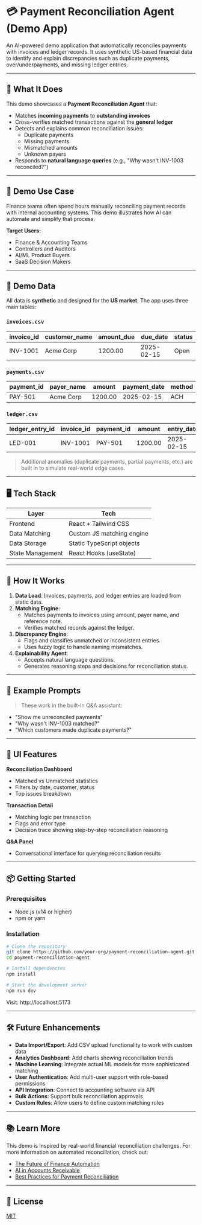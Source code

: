 # 💳 Payment Reconciliation Agent (Demo App)

An AI-powered demo application that automatically reconciles payments with invoices and ledger records. It uses synthetic US-based financial data to identify and explain discrepancies such as duplicate payments, over/underpayments, and missing ledger entries.

---

## 🧠 What It Does

This demo showcases a **Payment Reconciliation Agent** that:
- Matches **incoming payments** to **outstanding invoices**
- Cross-verifies matched transactions against the **general ledger**
- Detects and explains common reconciliation issues:
  - Duplicate payments
  - Missing payments
  - Mismatched amounts
  - Unknown payers
- Responds to **natural language queries** (e.g., "Why wasn't INV-1003 reconciled?")

---

## 🎯 Demo Use Case

Finance teams often spend hours manually reconciling payment records with internal accounting systems. This demo illustrates how AI can automate and simplify that process.

**Target Users:**
- Finance & Accounting Teams
- Controllers and Auditors
- AI/ML Product Buyers
- SaaS Decision Makers

---

## 📁 Demo Data

All data is **synthetic** and designed for the **US market**. The app uses three main tables:

### `invoices.csv`
| invoice_id | customer_name | amount_due | due_date   | status |
|------------|----------------|------------|------------|--------|
| INV-1001   | Acme Corp       | 1200.00    | 2025-02-15 | Open   |

### `payments.csv`
| payment_id | payer_name | amount | payment_date | method | reference_note |
|------------|------------|--------|--------------|--------|----------------|
| PAY-501    | Acme Corp  | 1200.00 | 2025-02-15   | ACH    | INV-1001       |

### `ledger.csv`
| ledger_entry_id | invoice_id | payment_id | amount  | entry_date |
|------------------|------------|------------|---------|------------|
| LED-001          | INV-1001   | PAY-501    | 1200.00 | 2025-02-15 |

> Additional anomalies (duplicate payments, partial payments, etc.) are built in to simulate real-world edge cases.

---

## 🖥️ Tech Stack

| Layer          | Tech                     |
|----------------|--------------------------|
| Frontend       | React + Tailwind CSS     |
| Data Matching  | Custom JS matching engine|
| Data Storage   | Static TypeScript objects|
| State Management| React Hooks (useState)  |

---

## 🚀 How It Works

1. **Data Load**: Invoices, payments, and ledger entries are loaded from static data.
2. **Matching Engine**:
   - Matches payments to invoices using amount, payer name, and reference note.
   - Verifies matched records against the ledger.
3. **Discrepancy Engine**:
   - Flags and classifies unmatched or inconsistent entries.
   - Uses fuzzy logic to handle naming mismatches.
4. **Explainability Agent**:
   - Accepts natural language questions.
   - Generates reasoning steps and decisions for reconciliation status.

---

## 💬 Example Prompts

> These work in the built-in Q&A assistant:

- "Show me unreconciled payments"
- "Why wasn't INV-1003 matched?"
- "Which customers made duplicate payments?"

---

## 📸 UI Features

**Reconciliation Dashboard**
- Matched vs Unmatched statistics
- Filters by date, customer, status
- Top issues breakdown

**Transaction Detail**
- Matching logic per transaction
- Flags and error type
- Decision trace showing step-by-step reconciliation reasoning

**Q&A Panel**
- Conversational interface for querying reconciliation results

---

## 📦 Getting Started

### Prerequisites

- Node.js (v14 or higher)
- npm or yarn

### Installation

```bash
# Clone the repository
git clone https://github.com/your-org/payment-reconciliation-agent.git
cd payment-reconciliation-agent

# Install dependencies
npm install

# Start the development server
npm run dev
```

Visit: http://localhost:5173

---

## 🛠️ Future Enhancements

- **Data Import/Export**: Add CSV upload functionality to work with custom data
- **Analytics Dashboard**: Add charts showing reconciliation trends
- **Machine Learning**: Integrate actual ML models for more sophisticated matching
- **User Authentication**: Add multi-user support with role-based permissions
- **API Integration**: Connect to accounting software via API
- **Bulk Actions**: Support bulk reconciliation approvals
- **Custom Rules**: Allow users to define custom matching rules

---

## 📚 Learn More

This demo is inspired by real-world financial reconciliation challenges. For more information on automated reconciliation, check out:

- [The Future of Finance Automation](https://example.com)
- [AI in Accounts Receivable](https://example.com)
- [Best Practices for Payment Reconciliation](https://example.com)

---

## 📄 License

[MIT](LICENSE)